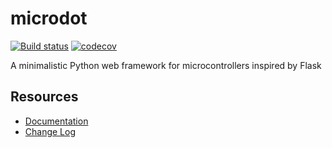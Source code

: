 # microdot
[![Build status](https://github.com/miguelgrinberg/microdot/workflows/build/badge.svg)](https://github.com/miguelgrinberg/microdot/actions) [![codecov](https://codecov.io/gh/miguelgrinberg/microdot/branch/main/graph/badge.svg)](https://codecov.io/gh/miguelgrinberg/microdot)

A minimalistic Python web framework for microcontrollers inspired by Flask

## Resources

- [Documentation](https://microdot.readthedocs.io/en/latest/)
- [Change Log](https://github.com/miguelgrinberg/microdot/blob/main/CHANGES.md)
